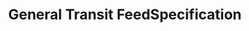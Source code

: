 ---
schema: default
title: General Transit FeedSpecification
notes: >-
  This ontology is a translation of the General Transit Feed Specification
  towards URIs. Its intended use is creating an exchange platform where the
  Linked GTFS model can be used as a start to get the right data into the right
  format. @en
organization: DataScientia Foundation
resources:
  - name: GTFS.UAN.owl
    url: >-
      http://git.knowdive.disi.unitn.it:8080/knowledge/LiveKnowledge/SREP/transportation/raw/master/GTFS.UAN.owl
    format: owl
    description: >-
      This ontology is a translation of the General Transit Feed Specification
      towards URIs. Its intended use is creating an exchange platform where the
      Linked GTFS model can be used as a start to get the right data into the
      right format. @en
    license: ''
    status: Active
    byteSize: '50.669'
    issued: '2014-10-27'
    language: en
    modified: '17 December 2020, 01:33 (UTC+01:00)'
    OntologyEngineeringTool: Protégé
    ontologyLanguage: owl
    ontologySyntax: rdf
    example: ''
    ReferenceLKRepository: SREP
    referenceOntology: ''
    referenceDatasets: ''
distribution: gtfs-owl
keyword: Travel
publisher: ''
category:
  - Upper-Level
versionNotes: '2016: Fixed version history'
landingPage: >-
  https://raw.githubusercontent.com/OpenTransport/vocabulary/master/gtfs/gtfs.ttl
accessRigths: Public
creator: 'Pieter Colpaert, Andrew Byrd'
hasVersion: Unknown
isVersionOf: Unknown
issued: '2014-10-27'
modified: '17 December 2020, 01:33 (UTC+01:00)'
language: en
provenance: >-
  "(2014-10-23) Ghislain Atemezing: An ontology for translating the General
  Transit Feed Specification towards URIs. (2016-01-09) Ghislain Atemezing:
  Fixed version history Provenance from: LOV"
page: 'http://vocab.gtfs.org/terms#'
wasGeneratedBy: ''
versionInfo: version v2014.10-27
formalityLevel: Teleontology
OntologyEngineeringMethodology: ''
acronym: gtfs
CompetencyQuestion: ''
preferredNamespacePrefix: terms
toDoList: To completely annotate.
namespacesGenerated: ''
namespacesReused: ''
datasetLevel: Knowledge Level(L3-4)
spatialExtent: Unknown
temporalExtent: Unknown
---